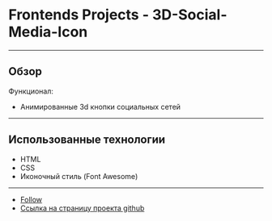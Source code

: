 # Frontends Projects - 3D-Social-Media-Icon
___

## Обзор
Функционал:
 - Анимированные 3d кнопки социальных сетей
___

## Использованные технологии
* HTML
* CSS
* Иконочный стиль (Font Awesome)
___

* [Follow](https://frontendsprojects.com/)
* [Ссылка на страницу проекта github](https://volkova-fe.github.io/3D-Social-Media-Icon/)
